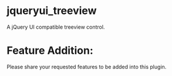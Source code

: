 jqueryui_treeview
=================

A jQuery UI compatible treeview control.


Feature Addition:
=================
Please share your requested features to be added into this plugin.
